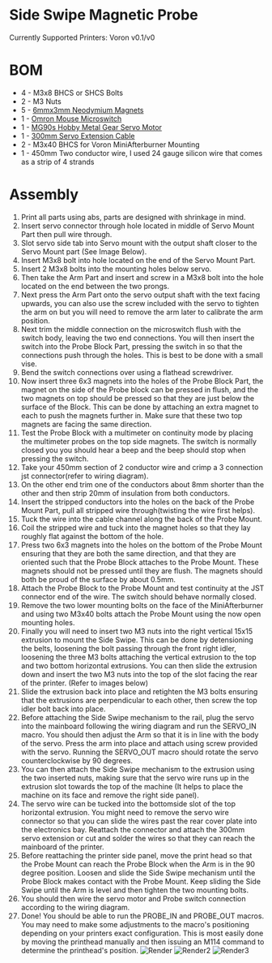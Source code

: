# Side Swipe Magnetic Probe
Currently Supported Printers: Voron v0.1/v0

# BOM
- 4 - M3x8 BHCS or SHCS Bolts
- 2 - M3 Nuts
- 5 - [6mmx3mm Neodymium Magnets](https://www.amazon.com/gp/product/B077K364Z7/ref=ppx_yo_dt_b_asin_title_o00_s01?ie=UTF8&psc=1)
- 1 - [Omron Mouse Microswitch](https://www.amazon.com/dp/B00HPL57JQ/?coliid=I2L344Q2DNJEAU&colid=WW0P09PQO065&psc=1&ref_=lv_ov_lig_dp_it)
- 1 - [MG90s Hobby Metal Gear Servo Motor](https://www.amazon.com/Maxmoral-Upgraded-Digital-Vehicle-Helicopter/dp/B07NV476P7/ref=pd_lpo_1?pd_rd_i=B07NV476P7&psc=1)
- 1 - [300mm Servo Extension Cable](https://www.amazon.com/gp/product/B01LA9YDEI/ref=ppx_yo_dt_b_search_asin_title?ie=UTF8&psc=1)
- 2 - M3x40 BHCS for Voron MiniAfterburner Mounting
- 1 - 450mm Two conductor wire, I used 24 gauge silicon wire that comes as a strip of 4 strands

# Assembly
1. Print all parts using abs, parts are designed with shrinkage in mind.
2. Insert servo connector through hole located in middle of Servo Mount Part then pull wire through.
3. Slot servo side tab into Servo mount with the output shaft closer to the Servo Mount part (See Image Below).
4. Insert M3x8 bolt into hole located on the end of the Servo Mount Part.
5. Insert 2 M3x8 bolts into the mounting holes below servo.
6. Then take the Arm Part and insert and screw in a M3x8 bolt into the hole located on the end between the two prongs.
7. Next press the Arm Part onto the servo output shaft with the text facing upwards, you can also use the screw included with the servo to tighten the arm on but you will need to remove the arm later to calibrate the arm position.
8. Next trim the middle connection on the microswitch flush with the switch body, leaving the two end connections. You will then insert the switch into the Probe Block Part, pressing the switch in so that the connections push through the holes. This is best to be done with a small vise.
9. Bend the switch connections over using a flathead screwdriver.
10. Now insert three 6x3 magnets into the holes of the Probe Block Part, the magnet on the side of the Probe block can be pressed in flush, and the two magnets on top should be pressed so that they are just below the surface of the Block. This can be done by attaching an extra magnet to each to push the magnets further in. Make sure that these two top magnets are facing the same direction.
11. Test the Probe Block with a multimeter on continuity mode by placing the multimeter probes on the top side magnets. The switch is normally closed you you should hear a beep and the beep should stop when pressing the switch.
12. Take your 450mm section of 2 conductor wire and crimp a 3 connection jst connector(refer to wiring diagram).
13. On the other end trim one of the conductors about 8mm shorter than the other and then strip 20mm of insulation from both conductors.
14. Insert the stripped conductors into the holes on the back of the Probe Mount Part, pull all stripped wire through(twisting the wire first helps).
15. Tuck the wire into the cable channel along the back of the Probe Mount.
16. Coil the stripped wire and tuck into the magnet holes so that they lay roughly flat against the bottom of the hole.
17. Press two 6x3 magnets into the holes on the bottom of the Probe Mount ensuring that they are both the same direction, and that they are oriented such that the Probe Block attaches to the Probe Mount. These magnets should not be pressed until they are flush. The magnets should both be proud of the surface by about 0.5mm.
18. Attach the Probe Block to the Probe Mount and test continuity at the JST connector end of the wire. The switch should behave normally closed.
19. Remove the two lower mounting bolts on the face of the MiniAfterburner and using two M3x40 bolts attach the Probe Mount using the now open mounting holes.
20. Finally you will need to insert two M3 nuts into the right vertical 15x15 extrusion to mount the Side Swipe. This can be done by detensioning the belts, loosening the bolt passing through the front right idler, loosening the three M3 bolts attaching the vertical extrusion to the top and two bottom horizontal extrusions. You can then slide the extrusion down and insert the two M3 nuts into the top of the slot facing the rear of the printer. (Refer to images below)
21. Slide the extrusion back into place and retighten the M3 bolts ensuring that the extrusions are perpendicular to each other, then screw the top idler bolt back into place. 
22. Before attaching the Side Swipe mechanism to the rail, plug the servo into the mainboard following the wiring diagram and run the SERVO_IN macro. You should then adjust the Arm so that it is in line with the body of the servo. Press the arm into place and attach using screw provided with the servo. Running the SERVO_OUT macro should rotate the servo counterclockwise by 90 degrees.
23. You can then attach the Side Swipe mechanism to the extrusion using the two inserted nuts, making sure that the servo wire runs up in the extrusion slot towards the top of the machine (It helps to place the machine on its face and remove the right side panel).
24. The servo wire can be tucked into the bottomside slot of the top horizontal extrusion. You might need to remove the servo wire connector so that you can slide the wires past the rear cover plate into the electronics bay. Reattach the connector and attach the 300mm servo extension or cut and solder the wires so that they can reach the mainboard of the printer.
25. Before reattaching the printer side panel, move the print head so that the Probe Mount can reach the Probe Block when the Arm is in the 90 degree position. Loosen and slide the Side Swipe mechanism until the Probe Block makes contact with the Probe Mount. Keep sliding the Side Swipe until the Arm is level and then tighten the two mounting bolts.
26. You should then wire the servo motor and Probe switch connection according to the wiring diagram.
27. Done! You should be able to run the PROBE_IN and PROBE_OUT macros. You may need to make some adjustments to the macro's positioning depending on your printers exact configuration. This is most easily done by moving the printhead manually and then issuing an M114 command to determine the printhead's position.
![Render](https://user-images.githubusercontent.com/55677510/127622160-d5f3c5ef-3150-4174-8595-a974e479f123.JPG)
![Render2](https://user-images.githubusercontent.com/55677510/127622163-5f6f5301-c23b-4a39-8878-9210b7d8c734.JPG)
![Render3](https://user-images.githubusercontent.com/55677510/127622164-c98ef963-63f7-4b12-9a58-14ed6a23e644.JPG)
